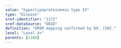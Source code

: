 ```yaml
---
value: "hyperlipoproteinemia type IV"
type: "Disease"
xref-identifier: "1172"
xref-dataSource: "DOID"
definition: "OMIM mapping confirmed by DO. [SN]."
level: "Level 4+"
parents: [1168]
---
```

